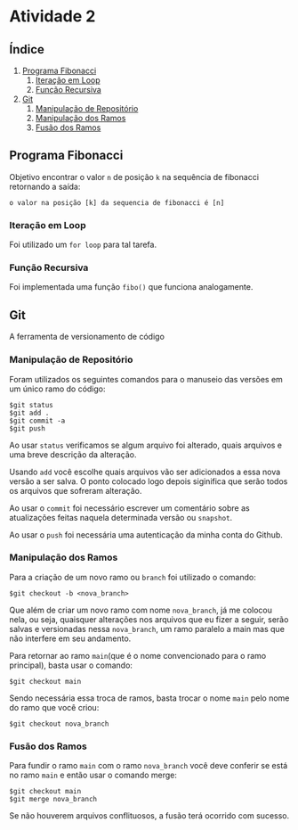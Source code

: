 # Atividade 2

## Índice
1. [Programa Fibonacci](#fibonacci)
    1. [Iteração em Loop](#forLoop)
    2. [Função Recursiva](#recursive)
2. [Git](#git)
    1. [Manipulação de Repositório](#repository)
    2. [Manipulação dos Ramos](#branch)
    3. [Fusão dos Ramos](#merge)



## <a id = "fibonacci"></a> Programa Fibonacci
Objetivo encontrar o valor `n` de posição `k` na sequência de fibonacci retornando a saída:

```
o valor na posição [k] da sequencia de fibonacci é [n]
```


### <a id = "forLoop"></a> Iteração em Loop

Foi utilizado um `for loop` para tal tarefa.


### <a id = "recursive"></a> Função Recursiva

Foi implementada uma função `fibo()` que funciona analogamente.



## <a id = "git"></a> Git
A ferramenta de versionamento de código


###  <a id = "repository"></a> Manipulação de Repositório

Foram utilizados os seguintes comandos para o manuseio das versões em um único ramo do código:
```
$git status
$git add .
$git commit -a
$git push
```
Ao usar `status` verificamos se algum arquivo foi alterado, quais arquivos e uma breve descrição da alteração.

Usando `add` você escolhe quais arquivos vão ser adicionados a essa nova versão a ser salva. O ponto colocado logo depois siginifica que serão todos os arquivos que sofreram alteração.

Ao usar o `commit` foi necessário escrever um comentário sobre as atualizações feitas naquela determinada versão ou `snapshot`.

Ao usar o `push` foi necessária uma autenticação da minha conta do Github.


### <a id = "branch"></a> Manipulação dos Ramos

Para a criação de um novo ramo ou `branch` foi utilizado o comando:
```
$git checkout -b <nova_branch>
```

Que além de criar um novo ramo com nome `nova_branch`, já me colocou nela, ou seja, quaisquer alterações nos arquivos que eu fizer a seguir, serão salvas e versionadas nessa `nova_branch`, um ramo paralelo a main mas que não interfere em seu andamento.

Para retornar ao ramo `main`(que é o nome convencionado para o ramo principal), basta usar o comando:
```
$git checkout main
```

Sendo necessária essa troca de ramos, basta trocar o nome `main` pelo nome do ramo que você criou:
```
$git checkout nova_branch
```


### <a id = "merge"></a> Fusão dos Ramos
Para fundir o ramo `main` com o ramo `nova_branch` você deve conferir se está no ramo `main` e então usar o comando merge:

```
$git checkout main
$git merge nova_branch
```
Se não houverem arquivos conflituosos, a fusão terá ocorrido com sucesso.